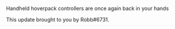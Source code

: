 Handheld hoverpack controllers are once again back in your hands




This update brought to you by Robb#6731.
